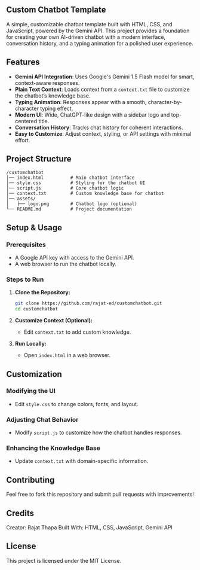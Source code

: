 ## Custom Chatbot Template

A simple, customizable chatbot template built with HTML, CSS, and JavaScript, powered by the Gemini API. This project provides a foundation for creating your own AI-driven chatbot with a modern interface, conversation history, and a typing animation for a polished user experience.

## Features

- **Gemini API Integration**: Uses Google's Gemini 1.5 Flash model for smart, context-aware responses.
- **Plain Text Context**: Loads context from a `context.txt` file to customize the chatbot’s knowledge base.
- **Typing Animation**: Responses appear with a smooth, character-by-character typing effect.
- **Modern UI**: Wide, ChatGPT-like design with a sidebar logo and top-centered title.
- **Conversation History**: Tracks chat history for coherent interactions.
- **Easy to Customize**: Adjust context, styling, or API settings with minimal effort.

## Project Structure

```
/customchatbot
│── index.html          # Main chatbot interface
│── style.css           # Styling for the chatbot UI
│── script.js           # Core chatbot logic
│── context.txt         # Custom knowledge base for chatbot
│── assets/
│   ├── logo.png        # Chatbot logo (optional)
└── README.md           # Project documentation
```

## Setup & Usage

### Prerequisites
- A Google API key with access to the Gemini API.
- A web browser to run the chatbot locally.

### Steps to Run
1. **Clone the Repository:**
   ```sh
   git clone https://github.com/rajat-ed/customchatbot.git
   cd customchatbot
   ```
2. **Customize Context (Optional):**
   - Edit `context.txt` to add custom knowledge.

3. **Run Locally:**
   - Open `index.html` in a web browser.

## Customization

### Modifying the UI
- Edit `style.css` to change colors, fonts, and layout.

### Adjusting Chat Behavior
- Modify `script.js` to customize how the chatbot handles responses.

### Enhancing the Knowledge Base
- Update `context.txt` with domain-specific information.

## Contributing
Feel free to fork this repository and submit pull requests with improvements!

## Credits
Creator: Rajat Thapa
Built With: HTML, CSS, JavaScript, Gemini API

## License
This project is licensed under the MIT License.
